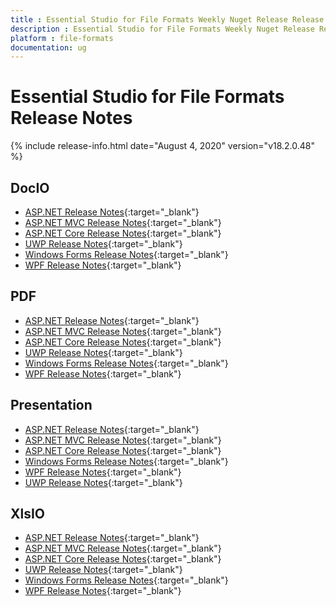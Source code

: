 ```yaml
---
title : Essential Studio for File Formats Weekly Nuget Release Release Notes  
description : Essential Studio for File Formats Weekly Nuget Release Release Notes  
platform : file-formats
documentation: ug
---
```


# Essential Studio for File Formats  Release Notes  

{% include release-info.html date="August 4, 2020" version="v18.2.0.48" %} 

## DocIO

* [ASP.NET Release Notes](/aspnet/release-notes/v18.2.0.48#docio){:target="_blank"}
* [ASP.NET MVC Release Notes](/aspnetmvc/release-notes/v18.2.0.48#docio){:target="_blank"}
* [ASP.NET Core Release Notes](/aspnet-core/release-notes/v18.2.0.48#docio){:target="_blank"}
* [UWP Release Notes](/uwp/release-notes/v18.2.0.48#docio){:target="_blank"}
* [Windows Forms Release Notes](/windowsforms/release-notes/v18.2.0.48#docio){:target="_blank"}
* [WPF Release Notes](/wpf/release-notes/v18.2.0.48#docio){:target="_blank"}


## PDF

* [ASP.NET Release Notes](/aspnet/release-notes/v18.2.0.48#pdf){:target="_blank"}
* [ASP.NET MVC Release Notes](/aspnetmvc/release-notes/v18.2.0.48#pdf){:target="_blank"}
* [ASP.NET Core Release Notes](/aspnet-core/release-notes/v18.2.0.48#pdf){:target="_blank"}
* [UWP Release Notes](/uwp/release-notes/v18.2.0.48#pdf){:target="_blank"}
* [Windows Forms Release Notes](/windowsforms/release-notes/v18.2.0.48#pdf){:target="_blank"}
* [WPF Release Notes](/wpf/release-notes/v18.2.0.48#pdf){:target="_blank"}


## Presentation

* [ASP.NET Release Notes](/aspnet/release-notes/v18.2.0.48#presentation){:target="_blank"}
* [ASP.NET MVC Release Notes](/aspnetmvc/release-notes/v18.2.0.48#presentation){:target="_blank"}
* [ASP.NET Core Release Notes](/aspnet-core/release-notes/v18.2.0.48#presentation){:target="_blank"}
* [Windows Forms Release Notes](/windowsforms/release-notes/v18.2.0.48#presentation){:target="_blank"}
* [WPF Release Notes](/wpf/release-notes/v18.2.0.48#presentation){:target="_blank"}
* [UWP Release Notes](/uwp/release-notes/v18.2.0.48#presentation){:target="_blank"}


## XlsIO

* [ASP.NET Release Notes](/aspnet/release-notes/v18.2.0.48#xlsio){:target="_blank"}
* [ASP.NET MVC Release Notes](/aspnetmvc/release-notes/v18.2.0.48#xlsio){:target="_blank"}
* [ASP.NET Core Release Notes](/aspnet-core/release-notes/v18.2.0.48#xlsio){:target="_blank"}
* [UWP Release Notes](/uwp/release-notes/v18.2.0.48#xlsio){:target="_blank"}
* [Windows Forms Release Notes](/windowsforms/release-notes/v18.2.0.48#xlsio){:target="_blank"}
* [WPF Release Notes](/wpf/release-notes/v18.2.0.48#xlsio){:target="_blank"}